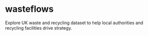 # wasteflows
Explore UK waste and recycling dataset to help local authorities and recycling facilities drive strategy.
